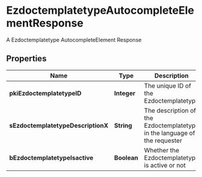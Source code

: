 

# EzdoctemplatetypeAutocompleteElementResponse

A Ezdoctemplatetype AutocompleteElement Response

## Properties

| Name | Type | Description | Notes |
|------------ | ------------- | ------------- | -------------|
|**pkiEzdoctemplatetypeID** | **Integer** | The unique ID of the Ezdoctemplatetype |  |
|**sEzdoctemplatetypeDescriptionX** | **String** | The description of the Ezdoctemplatetype in the language of the requester |  |
|**bEzdoctemplatetypeIsactive** | **Boolean** | Whether the Ezdoctemplatetype is active or not |  |



